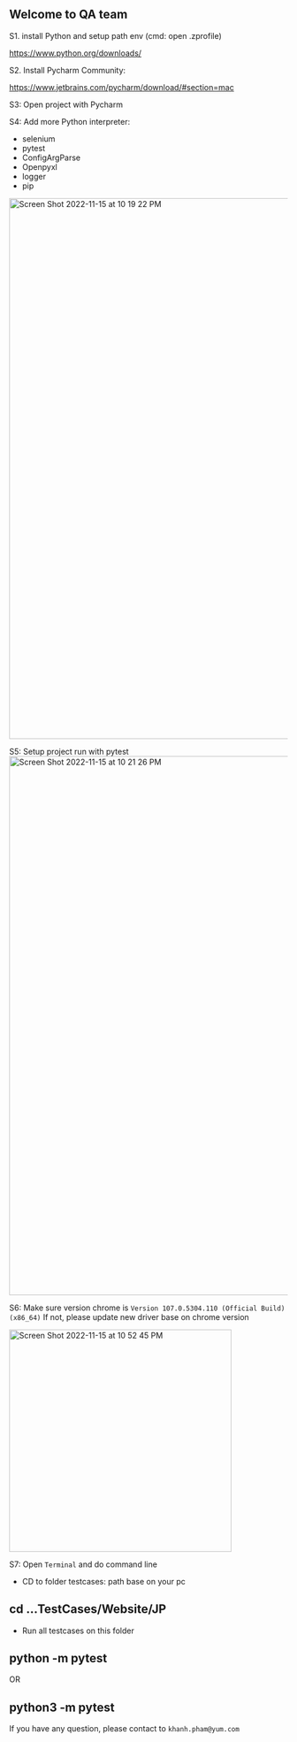 Welcome to QA team
-----------------

S1. install Python and setup path env (cmd: open .zprofile)

https://www.python.org/downloads/

S2. Install Pycharm Community:

https://www.jetbrains.com/pycharm/download/#section=mac

S3: Open project with Pycharm

S4: Add more Python interpreter:
* selenium
* pytest
* ConfigArgParse
* Openpyxl
* logger
* pip

<img width="978" alt="Screen Shot 2022-11-15 at 10 19 22 PM" src="https://user-images.githubusercontent.com/79838962/201956604-3179bf7d-646f-4c1d-acc4-5e6029519bef.png">

S5: Setup project run with pytest
<img width="975" alt="Screen Shot 2022-11-15 at 10 21 26 PM" src="https://user-images.githubusercontent.com/79838962/201958375-e521b43f-4204-425b-b34b-7b9d8e5cd25b.png">

S6: Make sure version chrome is `Version 107.0.5304.110 (Official Build) (x86_64)`
If not, please update new driver base on chrome version

<img width="402" alt="Screen Shot 2022-11-15 at 10 52 45 PM" src="https://user-images.githubusercontent.com/79838962/201964853-0957d71f-2a06-494d-9ce0-58e2a30d55e7.png">

S7: Open ``Terminal`` and do command line
* CD to folder testcases: path base on your pc

cd ...TestCases/Website/JP
-
* Run all testcases on this folder

python -m pytest 
-
OR

python3 -m pytest
-
If you have any question, please contact to `khanh.pham@yum.com`

